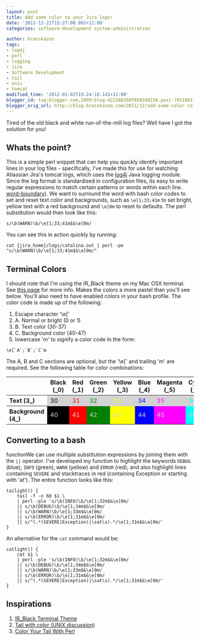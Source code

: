 ```yaml
---
layout: post
title: Add some color to your Jira logs!
date: '2011-12-21T15:27:00.001+11:00'
categories: software-development system-administration

author: brasskazoo
tags:
- log4j
- perl
- logging
- Jira
- Software Development
- tail
- unix
- tomcat
modified_time: '2012-01-02T19:24:10.141+11:00'
blogger_id: tag:blogger.com,1999:blog-4222683507658340156.post-7851881176689851182
blogger_orig_url: http://blog.brasskazoo.com/2011/12/add-some-color-to-your-jira-logs.html
---
```


Tired of the old black and white run-of-the-mill log files?
Well have I got the solution for you!

##     Whats the point?
This is a simple perl snippet that can help you quickly
identify important lines in your log files - specifically, I've made this for 
use for watching Atlassian Jira's tomcat logs, which uses the 
[log4j](http://logging.apache.org/log4j/) Java logging module. 
Since the log format is standardised in configuration files, its easy to write 
regular expressions to match certain patterns or words within each line. 
[word-boundary](http://www.regular-expressions.info/wordboundaries.html)). 
We want to surround the word with bash color codes to set and reset text color 
and backgrounds, such as `\e[1;33;41m` to set bright, yellow text with a red 
background and `\e[0m` to reset to defaults. 
The perl substitution would then look like this: 

````
 s/\b(WARN)\b/\e[1;33;41m$&\e[0m/
````


You can see this in action quickly by running: 

````
 cat {jira_home}/logs/catalina.out | perl -pe 
"s/\b(WARN)\b/\e[1;33;41m$&\e[0m/"
````

##        Terminal Colors
I should note that I'm using the IR_Black theme on my
Mac OSX terminal. See [this page](http://blog.toddwerth.com/entries/6) for 
more info. Makes the colors a more pastel than you'll see below. 
You'll also need to have enabled colors in your bash profile. 
The color code is made up of the following: 
1. Escape character '\e[' 
1. A. Normal or bright (0 or 1) 
1. B. Text color (30-37) 
1. C. Background color (40-47) 
1. lowercase 'm' to signify a color code 
In the form: 

````
\e[`A`;`B`;`C`m
````

The A, B and C sections are optional, but the '\e[' and trailing 'm' are 
required. See the following table for color combinations:

<table border="0">
<thead>
<th></th>
<th>Black (_0)</th>
<th>Red (_1)</th>
<th>Green (_2)</th>
<th>Yellow (_3)</th>
<th>Blue (_4)</th>
<th>Magenta (_5)</th>
<th>Cyan (_6)</th>
<th>White (_7)</th>
</thead>
<tr>
<th style="text-align: left;">Text (3_)</th>
<td
style="background: lightgrey; color: black;">30
<td style="background: lightgrey; color: red;">31
<td style="background: lightgrey; color: green;">32
<td style="background: lightgrey; color: yellow;">33
<td style="background: lightgrey; color: blue;">34
<td style="background: lightgrey; color: magenta;">35
<td style="background: lightgrey; color: cyan;">36
<td style="background: lightgrey; color: white;">37
   </tr><tr>
<th style="text-align: left;">Background (4_)</th>
<td style="background: black; color: lightgrey;">40
<td style="background: red; color: lightgrey;">41
<td style="background: green; color: lightgrey;">42
<td style="background: yellow; color: lightgrey;">43
<td style="background: blue; color: lightgrey;">44
<td style="background: magenta; color: lightgrey;">45
<td style="background: cyan; color: lightgrey;">46
<td style="background: white; color: lightgrey;">47</td>
</tr></table>

##     Converting to a bash
functionWe can use multiple substitution expressions by joining them with the 
`||` operator. 
I've developed my function to highlight the keywords `DEBUG` (blue), `INFO` 
(green), `WARN` (yellow) and `ERROR` (red), and also highlight lines 
containing `SEVERE` and stacktraces in red (containing Exception or starting 
with 'at'). 
The entire function looks like this: 

````
 tailight() { 
    tail -f -n 60 $1 \ 
    | perl -ple 's/\b(INFO)\b/\e[1;32m$&\e[0m/
    || s/\b(DEBUG)\b/\e[1;34m$&\e[0m/
    || s/\b(WARN)\b/\e[1;33m$&\e[0m/
    || s/\b(ERROR)\b/\e[1;31m$&\e[0m/
    || s/^(.*(SEVERE|Exception)|\sat\s).*/\e[1;31m$&\e[0m/'
}
````

An alternative for the `cat` command would be: 

````
 catlight() { 
    cat $1 \ 
    | perl -ple 's/\b(INFO)\b/\e[1;32m$&\e[0m/
    || s/\b(DEBUG)\b/\e[1;34m$&\e[0m/
    || s/\b(WARN)\b/\e[1;33m$&\e[0m/
    || s/\b(ERROR)\b/\e[1;31m$&\e[0m/
    || s/^(.*(SEVERE|Exception)|\sat\s).*/\e[1;31m$&\e[0m/'
}
````

##    Inspirations
1. [IR_Black Terminal Theme](http://blog.toddwerth.com/entries/6)
1. [Tail with color (UNIX discussion)](http://fixunix.com/unix/83044-tail-color.html)
1. [Color Your Tail With Perl](http://twoguysarguing.wordpress.com/2011/03/22/pro-tips-color-your-tail-with-perl/)
